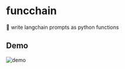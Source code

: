 # funcchain

🔖 write langchain prompts as python functions

## Demo

![demo](https://github.com/shroominic/funcchain/blob/main/examples/assets/example.png?raw=true)
